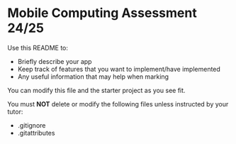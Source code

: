 # Mobile Computing Assessment 24/25

Use this README to:
- Briefly describe your app
- Keep track of features that you want to implement/have implemented
- Any useful information that may help when marking

You can modify this file and the starter project as you see fit.

You must **NOT** delete or modify the following files unless instructed by your tutor:
- .gitignore
- .gitattributes
